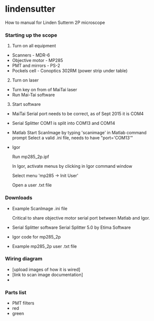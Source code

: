 # lindensutter
How to manual for Linden Sutterm 2P microscope

### Starting up the scope

1. Turn on all equipment
 - Scanners - MDR-6
 - Objective motor - MP285
 - PMT and mirrors - PS-2
 - Pockels cell - Conoptics 302RM (power strip under table)

2. Turn on laser
 - Turn key on from of MaiTai laser
 - Run Mai-Tai software
 
3. Start software
 - MaiTai
 Serial port needs to be correct, as of Sept 2015 it is COM4

 - Serial Splitter
 COM1 is split into COM13 and COM14

 - Matlab 
   Start ScanImage by typing 'scanimage' in Matlab command prompt 
   Select a valid .ini file, needs to have "port='COM13'"

 - Igor
  
   Run mp285_2p.ipf
 
   In Igor, activate menus by clicking in Igor command window
 
   Select menu 'mp285 -> Init User'
 
   Open a user .txt file

### Downloads
 - Example ScanImage .ini file

   Critical to share objective motor serial port between Matlab and Igor.

 - Serial Splitter software
 Serial Splitter 5.0 by Etima Software

 - Igor code for mp285_2p
 - Example mp285_2p user .txt file
 
### Wiring diagram
 - [upload images of how it is wired]
 - [link to scan image documentation]
 - 

### Parts list
 - PMT filters
  - red
  - green
 
